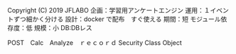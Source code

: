 
Copyright (C) 2019 JFLABO
企画：学習用アンケートエンジン
運用：１イベントずつ細かく分ける
設計：docker で配布　すぐ使える
期間：短
モジュール依存度：低
規模：小
DB:DBレス

POST　Calc　Analyze　ｒｅｃｏｒｄ  Security
Class Object